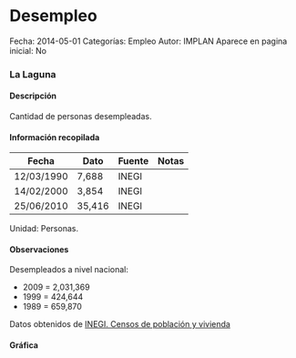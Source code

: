 Desempleo
=====

Fecha: 2014-05-01
Categorías: Empleo
Autor: IMPLAN
Aparece en pagina inicial: No

### La Laguna

#### Descripción

Cantidad de personas desempleadas.

<!-- break -->

#### Información recopilada

<table class="table table-hover table-bordered matriz">
  <thead>
    <tr><th>Fecha</th><th>Dato</th><th>Fuente</th><th>Notas</th></tr>
  </thead>
  <tbody>
    <tr><td class="centrado">12/03/1990</td><td class="derecha">7,688</td><td>INEGI</td><td></td></tr>
    <tr><td class="centrado">14/02/2000</td><td class="derecha">3,854</td><td>INEGI</td><td></td></tr>
    <tr><td class="centrado">25/06/2010</td><td class="derecha">35,416</td><td>INEGI</td><td></td></tr>
  </tbody>
</table>

Unidad: Personas.

#### Observaciones

Desempleados a nivel nacional:

- 2009 = 2,031,369
- 1999 = 424,644
- 1989 = 659,870


Datos obtenidos de [INEGI. Censos de población y vivienda](http://www.inegi.org.mx/sistemas/consulta_resultados/iter2010.aspx?c=27329&s=est)

#### Gráfica

<div id="Morrisycxzluby" class="grafica"></div>
<script>
  // Gráfica
  if (typeof varMorrisycxzluby === 'undefined') {
    varMorrisycxzluby = Morris.Line({
      element: 'Morrisycxzluby',
      data: [{ fecha: '1990-03-12', dato: 7688 },{ fecha: '2000-02-14', dato: 3854 },{ fecha: '2010-06-25', dato: 35416 }],
      xkey: 'fecha',
      ykeys: ['dato'],
      labels: ['Dato'],
      lineColors: ['#FF5B02'],
      xLabelFormat: function(d) { return d.getDate()+'/'+(d.getMonth()+1)+'/'+d.getFullYear(); },
      dateFormat: function(ts) { var d = new Date(ts); return d.getDate() + '/' + (d.getMonth() + 1) + '/' + d.getFullYear(); }
    });
  }
</script>
